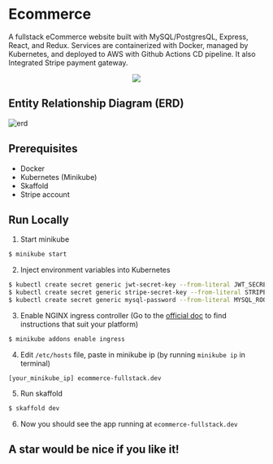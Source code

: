 # Ecommerce

A fullstack eCommerce website built with MySQL/PostgresQL, Express, React, and Redux. Services are containerized with Docker, managed by Kubernetes, and deployed to AWS with Github Actions CD pipeline. It also Integrated Stripe payment gateway.

<p align="center">
    <img src="https://i.imgur.com/gA36oBL.jpg" />
</p>

## Entity Relationship Diagram (ERD)
![erd](https://i.imgur.com/do6NWyr.png)

## Prerequisites
- Docker
- Kubernetes (Minikube)
- Skaffold
- Stripe account

## Run Locally

1. Start minikube
```bash
$ minikube start
```

2. Inject environment variables into Kubernetes
```bash
$ kubectl create secret generic jwt-secret-key --from-literal JWT_SECRET_KEY=YOUR_JWT_SECRET
$ kubectl create secret generic stripe-secret-key --from-literal STRIPE_SECRET_KEY=YOUR_STRIPE_SECRET_KEY
$ kubectl create secret generic mysql-password --from-literal MYSQL_ROOT_PASSWORD=YOUR_DB_PASSWORD
```

3. Enable NGINX ingress controller (Go to the [official doc](https://kubernetes.github.io/ingress-nginx/deploy/) to find instructions that suit your platform)
```bash
$ minikube addons enable ingress
```

4. Edit `/etc/hosts` file, paste in minikube ip (by running `minikube ip` in terminal)
```
[your_minikube_ip] ecommerce-fullstack.dev
```

5. Run skaffold
```bash
$ skaffold dev
```

6. Now you should see the app running at `ecommerce-fullstack.dev`

## A star would be nice if you like it!